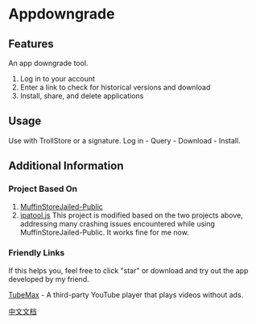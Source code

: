 # Appdowngrade

## Features
An app downgrade tool.
1. Log in to your account
2. Enter a link to check for historical versions and download
3. Install, share, and delete applications

## Usage
Use with TrollStore or a signature. Log in - Query - Download - Install.

## Additional Information
### Project Based On
1. [MuffinStoreJailed-Public](https://github.com/mineek/MuffinStoreJailed-Public)
2. [ipatool.js](https://github.com/wf021325/ipatool.js)
This project is modified based on the two projects above, addressing many crashing issues encountered while using MuffinStoreJailed-Public. It works fine for me now.

### Friendly Links
If this helps you, feel free to click "star" or download and try out the app developed by my friend.

[TubeMax](https://apps.apple.com/us/app/tubemax-video-and-music-player/id1634335563) - A third-party YouTube player that plays videos without ads.


[中文文档](./README_cn.md)